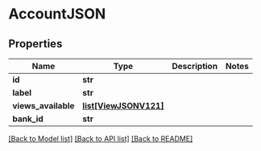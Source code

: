 # AccountJSON

## Properties
Name | Type | Description | Notes
------------ | ------------- | ------------- | -------------
**id** | **str** |  | 
**label** | **str** |  | 
**views_available** | [**list[ViewJSONV121]**](ViewJSONV121.md) |  | 
**bank_id** | **str** |  | 

[[Back to Model list]](../README.md#documentation-for-models) [[Back to API list]](../README.md#documentation-for-api-endpoints) [[Back to README]](../README.md)


